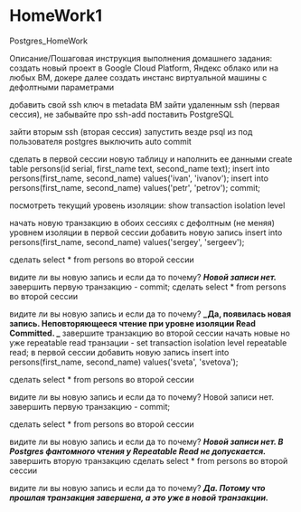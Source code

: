# HomeWork1
Postgres_HomeWork

Описание/Пошаговая инструкция выполнения домашнего задания:
создать новый проект в Google Cloud Platform, Яндекс облако или на любых ВМ, докере
далее создать инстанс виртуальной машины с дефолтными параметрами
 
добавить свой ssh ключ в metadata ВМ
зайти удаленным ssh (первая сессия), не забывайте про ssh-add
поставить PostgreSQL
 
зайти вторым ssh (вторая сессия)
запустить везде psql из под пользователя postgres
выключить auto commit
 
сделать в первой сессии новую таблицу и наполнить ее данными create table persons(id serial, first_name text, second_name text); insert into persons(first_name, second_name) values('ivan', 'ivanov'); insert into persons(first_name, second_name) values('petr', 'petrov'); commit;
 
посмотреть текущий уровень изоляции: show transaction isolation level
 
начать новую транзакцию в обоих сессиях с дефолтным (не меняя) уровнем изоляции
в первой сессии добавить новую запись insert into persons(first_name, second_name) values('sergey', 'sergeev');
 
сделать select * from persons во второй сессии
 
видите ли вы новую запись и если да то почему?  **_Новой записи нет._** 
завершить первую транзакцию - commit;
сделать select * from persons во второй сессии 
 

видите ли вы новую запись и если да то почему?
**_Да, появилась новая запись. Неповторяющееся чтение при уровне изоляции Read Committed. _**
завершите транзакцию во второй сессии
начать новые но уже repeatable read транзации - set transaction isolation level repeatable read;
в первой сессии добавить новую запись insert into persons(first_name, second_name) values('sveta', 'svetova');
 
сделать select * from persons во второй сессии
 
видите ли вы новую запись и если да то почему? Новой записи нет.
завершить первую транзакцию - commit;
 
сделать select * from persons во второй сессии
 
видите ли вы новую запись и если да то почему? 
**_Новой записи нет. В Postgres фантомного чтения у Repeatable Read не допускается._**
завершить вторую транзакцию
сделать select * from persons во второй сессии 
 
видите ли вы новую запись и если да то почему? 
**_Да. Потому что прошлая транзакция завершена, а это уже в новой транзакции._**

